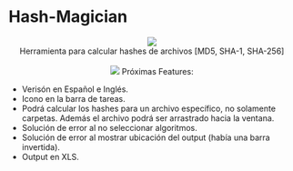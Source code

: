 # Hash-Magician

<p align=center>

  <img src="https://i.ibb.co/wBw2ysS/mago-removebg-preview-1.png"/>
<br>
  <span>Herramienta para calcular hashes de archivos [MD5, SHA-1, SHA-256]</span>
  <br>
  <br>
  <a target="_blank" href="https://www.python.org/downloads/" title="Python version"><img src="https://img.shields.io/badge/python-%3E=_2.7-green.svg"></a>
 </a>
 <span>Próximas Features: </span>
 <ul>
      <li> Verisón en Español e Inglés. </li>
      <li> Icono en la barra de tareas. </li>
      <li> Podrá calcular los hashes para un archivo específico, no solamente carpetas. Además el archivo podrá ser arrastrado hacia la ventana. </li>
      <li> Solución de error al no seleccionar algoritmos. </li>
      <li> Solución de error al mostrar ubicación del output (había una barra invertida). </li>
      <li> Output en XLS. </li>
 </ul>
</p>
